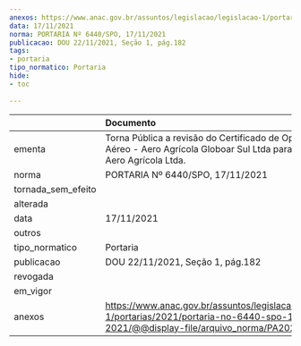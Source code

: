 ```yaml
---
anexos: https://www.anac.gov.br/assuntos/legislacao/legislacao-1/portarias/2021/portaria-no-6440-spo-17-11-2021/@@display-file/arquivo_norma/PA2021-6440.pdf
data: 17/11/2021
norma: PORTARIA Nº 6440/SPO, 17/11/2021
publicacao: DOU 22/11/2021, Seção 1, pág.182
tags:
- portaria
tipo_normatico: Portaria
hide: 
- toc 
 
---
```


|                    | Documento                                                                                                                                            |
|:-------------------|:-----------------------------------------------------------------------------------------------------------------------------------------------------|
| ementa             | Torna Pública a revisão do Certificado de Operador Aéreo - Aero Agrícola Globoar Sul Ltda para Canadá Aero Agrícola Ltda.                            |
| norma              | PORTARIA Nº 6440/SPO, 17/11/2021                                                                                                                     |
| tornada_sem_efeito |                                                                                                                                                      |
| alterada           |                                                                                                                                                      |
| data               | 17/11/2021                                                                                                                                           |
| outros             |                                                                                                                                                      |
| tipo_normatico     | Portaria                                                                                                                                             |
| publicacao         | DOU 22/11/2021, Seção 1, pág.182                                                                                                                     |
| revogada           |                                                                                                                                                      |
| em_vigor           |                                                                                                                                                      |
| anexos             | https://www.anac.gov.br/assuntos/legislacao/legislacao-1/portarias/2021/portaria-no-6440-spo-17-11-2021/@@display-file/arquivo_norma/PA2021-6440.pdf |